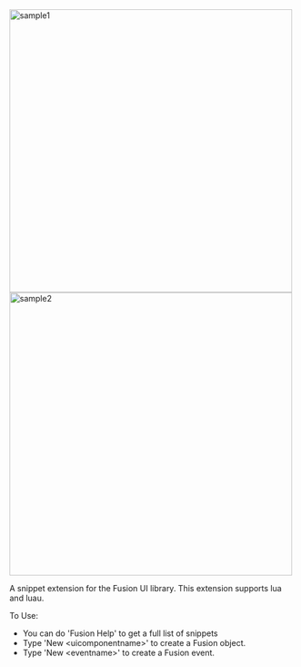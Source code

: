 <img width="497" alt="sample1" src="https://github.com/bkmazefe/FusionSnippets/assets/27952818/0ec03ef8-de0a-4846-9a11-2c4bb6bc7fc3">
<img width="497" alt="sample2" src="https://github.com/bkmazefe/FusionSnippets/assets/27952818/4fff19f7-3f83-471f-950d-64bf9e85403a">

A snippet extension for the Fusion UI library. This extension supports lua and luau.

To Use:
* You can do 'Fusion Help' to get a full list of snippets
* Type 'New \<uicomponentname\>' to create a Fusion object.
* Type 'New \<eventname\>' to create a Fusion event.
